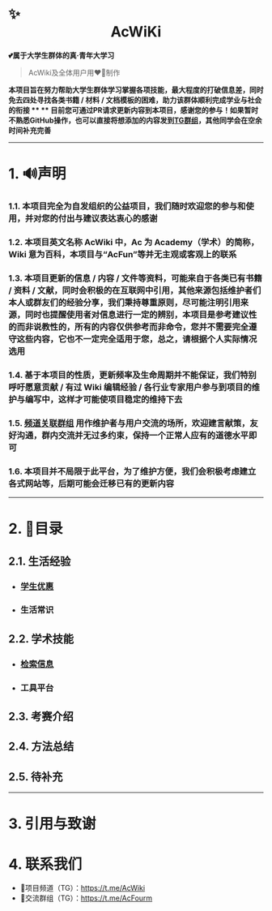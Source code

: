 #                                                                                                                                                                 ✨<center>AcWiKi<center>
**💕属于大学生群体的真·青年大学习**
>  AcWiki及全体用户用❤️‍🔥制作 

**本项目旨在努力帮助大学生群体学习掌握各项技能，最大程度的打破信息差，同时免去四处寻找各类书籍 / 材料 / 文档模板的困难，助力该群体顺利完成学业与社会的衔接 **
** 目前您可通过PR请求更新内容到本项目，感谢您的参与！如果暂时不熟悉GitHub操作，也可以直接将想添加的内容发到[TG群组](https://t.me/AcFourm)，其他同学会在空余时间补充完善**
***
# 1. 🔊声明

###  1.1.  本项目完全为自发组织的公益项目，我们随时欢迎您的参与和使用，并对您的付出与建议表达衷心的感谢

###  1.2.  本项目英文名称 AcWiki 中，Ac 为 Academy（学术）的简称，Wiki 意为百科，本项目与“AcFun”等并无主观或客观上的联系

###  1.3.  本项目更新的信息 / 内容 / 文件等资料，可能来自于各类已有书籍 / 资料 / 文献，同时会积极的在互联网中引用，其他来源包括维护者们本人或群友们的经验分享，我们秉持尊重原则，尽可能注明引用来源，同时也提醒使用者对信息进行一定的辨别，本项目是参考建议性的而非说教性的，所有的内容仅供参考而非命令，您并不需要完全遵守这些内容，它也不一定完全适用于您，总之，请根据个人实际情况选用

###  1.4.  基于本项目的性质，更新频率及生命周期并不能保证，我们特别呼吁愿意贡献 / 有过 Wiki 编辑经验 / 各行业专家用户参与到项目的维护与编写中，这样才可能使项目稳定的维持下去

###  1.5.  [频道关联群组](https://t.me/AcFourm) 用作维护者与用户交流的场所，欢迎建言献策，友好沟通，群内交流并无过多约束，保持一个正常人应有的道德水平即可

###  1.6.  本项目并不局限于此平台，为了维护方便，我们会积极考虑建立各式网站等，后期可能会迁移已有的更新内容
***
# 2. 🎯目录
## 2.1. 生活经验
- ### [学生优惠](https://github.com/Ac-Wiki/AcWiKi/blob/main/01-student-discounts/README.md)
- ### 生活常识
## 2.2. 学术技能
- ### [检索信息](https://github.com/Ac-Wiki/AcWiKi/blob/main/02-search-platforms/README.md)
- ### 工具平台
## 2.3. 考赛介绍
## 2.4. 方法总结
## 2.5. 待补充
  ***
# 3. 引用与致谢

# 4. 联系我们
-  🔗项目频道（TG）：https://t.me/AcWiki
-  🔗交流群组（TG）：https://t.me/AcFourm
